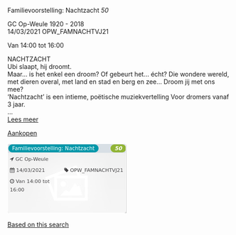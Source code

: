 Familievoorstelling: Nachtzacht *50*

GC Op-Weule 1920 - 2018  
14/03/2021 OPW\_FAMNACHTVJ21  

Van 14:00 tot 16:00

  

  

NACHTZACHT  
Ubi slaapt, hij droomt.  
Maar… is het enkel een droom? Of gebeurt het… écht? Die wondere wereld, met dieren overal, met land en stad en berg en zee… Droom jij met ons mee?  
‘Nachtzacht’ is een intieme, poëtische muziekvertelling Voor dromers vanaf 3 jaar.  
...  
[Lees meer](https://tickets.vgc.be/activity/subscribe/OPW_FAMNACHTVJ21)

[Aankopen](https://tickets.vgc.be/ticketingActivity/subscribe/OPW_FAMNACHTVJ21)

![](58313.png)

[Based on this search](https://tickets.vgc.be/activity/index?&vrijeplaatsen=1&Age%5B%5D=3%2C4&entity=282&Period%5B%5D=347)